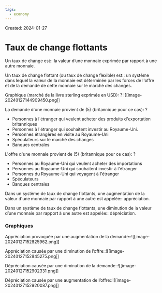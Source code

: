 ```yaml
---
tags:
  - economy
---
```

Created: 2024-01-27

# Taux de change flottants

Un taux de change est:: la valeur d’une monnaie exprimée par rapport à une autre monnaie.
<!--SR:!2024-04-03,29,190-->

Un taux de change flottant (ou taux de change flexible) est:: un système dans lequel la valeur de la monnaie est déterminée par les forces de l'offre et de la demande de cette monnaie sur le marché des changes.
<!--SR:!2024-03-16,7,170-->

Graphique (marché de la livre sterling exprimée en USD):
?
![[image-20240127144909450.png]]
<!--SR:!2024-04-28,53,250-->


La demande d'une monnaie provient de (5) (britannique pour ce cas):
?
- Personnes à l'étranger qui veulent acheter des produits d'exportation britanniques
- Personnes à l'étranger qui souhaitent investir au Royaume-Uni.
- Personnes étrangères en visite au Royaume-Uni
- Spéculateurs sur le marché des changes
- Banques centrales
<!--SR:!2024-03-19,24,210-->

L'offre d'une monnaie provient de (5) (britannique pour ce cas):
?
- Personnes au Royaume-Uni qui veulent acheter des importations
- Personnes au Royaume-Uni qui souhaitent investir à l'étranger
- Personnes du Royaume-Uni qui voyagent à l'étranger
- Spéculateurs
- Banques centrales
<!--SR:!2024-03-29,28,210-->

Dans un système de taux de change flottants, une augmentation de la valeur d'une monnaie par rapport à une autre est appelée:: appréciation.
<!--SR:!2024-05-17,73,270-->

Dans un système de taux de change flottants, une diminution de la valeur d’une monnaie par rapport à une autre est appelée:: dépréciation.
<!--SR:!2024-03-14,14,210-->


### Graphiques
Appréciation provoquée par une augmentation de la demande::![[image-20240127152825962.png]]
<!--SR:!2024-04-21,49,250-->

Appréciation causée par une diminution de l’offre::![[image-20240127152845275.png]]
<!--SR:!2024-04-29,54,250-->

Dépréciation causée par une diminution de la demande::![[image-20240127152902331.png]]
<!--SR:!2024-03-19,34,270-->

Dépréciation causée par une augmentation de l’offre::![[image-20240127152920087.png]]
<!--SR:!2024-05-16,73,270-->

